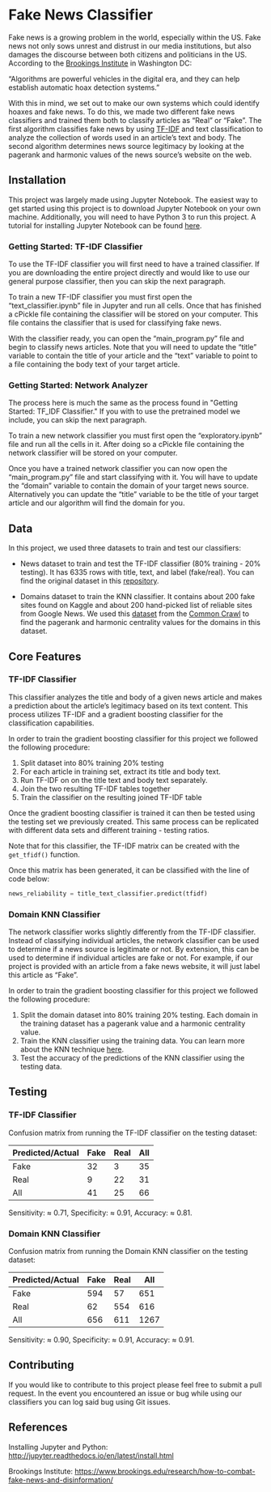 # Fake News Classifier

Fake news is a growing problem in the world, especially within the US. Fake news not only sows unrest and distrust in our media institutions, but also damages the discourse between both citizens and politicians in the US. According to the [Brookings Institute](https://www.brookings.edu/research/how-to-combat-fake-news-and-disinformation/) in Washington DC: 

“Algorithms are powerful vehicles in the digital era, and they can help establish automatic hoax detection systems.”

With this in mind, we set out to make our own systems which could identify hoaxes and fake news. To do this, we made two different fake news classifiers and trained them both to classify articles as “Real” or “Fake”. The first algorithm classifies fake news by using [TF-IDF](https://en.wikipedia.org/wiki/Tf%E2%80%93idf) and text classification to analyze the collection of words used in an article’s text and body. The second algorithm determines news source legitimacy by looking at the pagerank and harmonic values of the news source’s website on the web.

## Installation

This project was largely made using Jupyter Notebook. The easiest way to get started using this project is to download Jupyter Notebook on your own machine. Additionally, you will need to have Python 3 to run this project. A tutorial for installing Jupyter Notebook can be found [here](http://jupyter.readthedocs.io/en/latest/install.html).

### Getting Started: TF-IDF Classifier

To use the TF-IDF classifier you will first need to have a trained classifier. If you are downloading the entire project directly and would like to use our general purpose classifier, then you can skip the next paragraph. 

To train a new TF-IDF classifier you must first open the “text_classifier.ipynb” file in Jupyter and run all cells. Once that has finished a cPickle file containing the classifier will be stored on your computer. This file contains the classifier that is used for classifying fake news. 

With the classifier ready, you can open the “main_program.py” file and begin to classify news articles. Note that you will need to update the “title” variable to contain the title of your article and the “text” variable to point to a file containing the body text of your target article.

### Getting Started: Network Analyzer

The process here is much the same as the process found in "Getting Started: TF_IDF Classifier." If you with to use the pretrained model we include, you can skip the next paragraph.

To train a new network classifier you must first open the “exploratory.ipynb” file and run all the cells in it. After doing so a cPickle file containing the network classifier will be stored on your computer. 

Once you have a trained network classifier you can now open the “main_program.py” file and start classifying with it. You will have to update the “domain” variable to contain the domain of your target news source. Alternatively you can update the “title” variable to be the title of your target article and our algorithm will find the domain for you.

## Data

In this project, we used three datasets to train and test our classifiers:

* News dataset to train and test the TF-IDF classifier (80% training - 20% testing). It has 6335 rows with title, text, and label (fake/real). You can find the original dataset in this [repository](https://github.com/GeorgeMcIntire/fake_real_news_dataset).

* Domains dataset to train the KNN classifier. It contains about 200 fake sites found on Kaggle and about 200 hand-picked list of reliable sites from Google News. We used this [dataset](http://commoncrawl.org/2017/08/webgraph-2017-may-june-july/) from the [Common Crawl](http://commoncrawl.org/) to find the pagerank and harmonic centrality values for the domains in this dataset.

## Core Features

### TF-IDF Classifier

This classifier analyzes the title and body of a given news article and makes a prediction about the article’s legitimacy based on its text content. This process utilizes TF-IDF and a gradient boosting classifier for the classification capabilities.

In order to train the gradient boosting classifier for this project we followed the following procedure:

1. Split dataset into 80% training 20% testing
2. For each article in training set, extract its title and body text. 
3. Run TF-IDF on on the title text and body text separately.
4. Join the two resulting TF-IDF tables together
5. Train the classifier on the resulting joined TF-IDF table

Once the gradient boosting classifier is trained it can then be tested using the testing set we previously created. This same process can be replicated with different data sets and different training - testing ratios.

Note that for this classifier, the TF-IDF matrix can be created with the `get_tfidf()` function.

Once this matrix has been generated, it can be classified with the line of code below:

```python
news_reliability = title_text_classifier.predict(tfidf)
```

### Domain KNN Classifier

The network classifier works slightly differently from the TF-IDF classifier. Instead of classifying individual articles, the network classifier can be used to determine if a news source is legitimate or not. By extension, this can be used to determine if individual articles are fake or not. For example, if our project is provided with an article from a fake news website, it will just label this article as “Fake”.

In order to train the gradient boosting classifier for this project we followed the following procedure:

1. Split the domain dataset into 80% training 20% testing. Each domain in the training dataset has a pagerank value and a harmonic centrality value.
2. Train the KNN classifier using the training data. You can learn more about the KNN technique [here](https://en.wikipedia.org/wiki/K-nearest_neighbors_algorithm). 
3. Test the accuracy of the predictions of the KNN classifier using the testing data.

## Testing

### TF-IDF Classifier

Confusion matrix from running the TF-IDF classifier on the testing dataset:

| Predicted/Actual  | Fake  | Real | All  |
|---|---|---|---|
| Fake  | 32 | 3  | 35  |
| Real  | 9  | 22  | 31  |
| All | 41  | 25  | 66  |

Sensitivity: ≈ 0.71, Specificity: ≈ 0.91, Accuracy: ≈ 0.81.

### Domain KNN Classifier

Confusion matrix from running the Domain KNN classifier on the testing dataset:

| Predicted/Actual  | Fake  | Real | All  |
|---|---|---|---|
| Fake  | 594 | 57  | 651  |
| Real  | 62  | 554  | 616  |
| All | 656  | 611  | 1267  |

Sensitivity: ≈ 0.90, Specificity: ≈ 0.91, Accuracy: ≈ 0.91.

## Contributing

If you would like to contribute to this project please feel free to submit a pull request. In the event you encountered an issue or bug while using our classifiers you can log said bug using Git issues.

## References

Installing Jupyter and Python: http://jupyter.readthedocs.io/en/latest/install.html

Brookings Institute: https://www.brookings.edu/research/how-to-combat-fake-news-and-disinformation/

